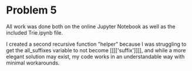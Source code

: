 # Problem 5

All work was done both on the online Jupyter Notebook as well as the included Trie.ipynb file. 

I created a second recursive function "helper" because I was struggling to get the all_suffixes variable to not become [[[['suffix']]]], and while a more elegant solution may exist, my code works in an understandable way with minimal workarounds.